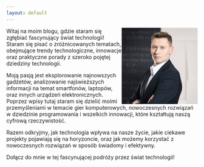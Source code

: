 ```yaml
---
layout: default
---
```


<img align="right" src="assets/photo.jpg" alt="..." width=200 height=200>  

Witaj na moim blogu, gdzie staram się zgłębiać fascynujący świat technologii! Staram się pisać o zróżnicowanych tematach, obejmujące trendy technologiczne, innowacje oraz praktyczne porady z szeroko pojętej dziedziny technologii.

Moją pasją jest eksplorowanie najnowszych gadżetów, analizowanie najświeższych informacji na temat smartfonów, laptopów, oraz innych urządzeń elektronicznych. Poprzez wpisy tutaj staram się dzielić moimi przemyśleniami w temacie gier komputerowych, nowoczesnych rozwiązań w dziedzinie programowania i wszelkich innowacji, które kształtują naszą cyfrową rzeczywistość.  

Razem odkryjmy, jak technologia wpływa na nasze życie, jakie ciekawe projekty pojawiają się na horyzoncie, oraz jak możemy korzystać z nowoczesnych rozwiązań w sposób świadomy i efektywny.

Dołącz do mnie w tej fascynującej podróży przez świat technologii!